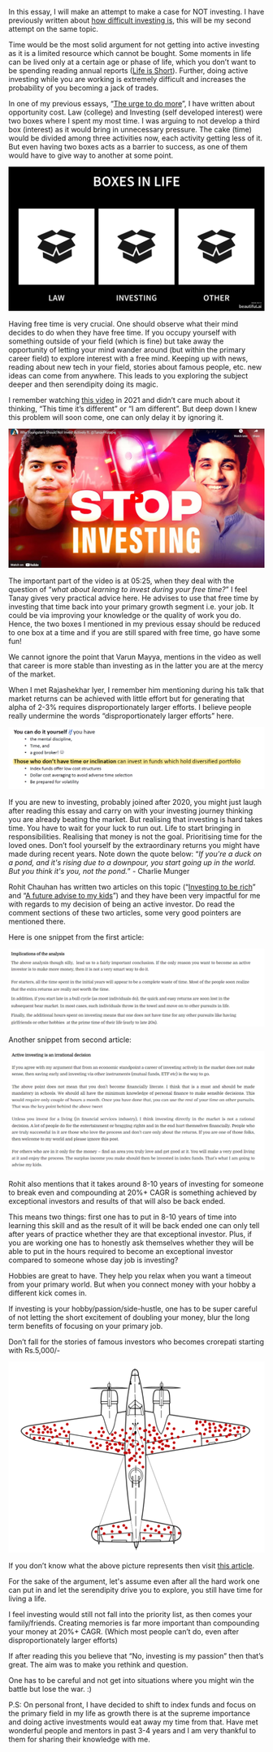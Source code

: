 In this essay, I will make an attempt to make a case for NOT investing. I have previously written about [how difficult investing is](https://arjunbadola.blog/It's-Difficult/), this will be my second attempt on the same topic.

Time would be the most solid argument for not getting into active investing as it is a limited resource which cannot be bought. Some moments in life can be lived only at a certain age or phase of life, which you don’t want to be spending reading annual reports ([Life is Short](http://www.paulgraham.com/vb.html)). Further, doing active investing while you are working is extremely difficult and increases the probability of you becoming a jack of trades. 

In one of my previous essays, “[The urge to do more](https://arjunbadola.blog/The-Urge-to-Do-More/)”, I have written about opportunity cost. Law (college) and Investing (self developed interest) were two boxes where I spent my most time. I was arguing to not develop a third box (interest) as it would bring in unnecessary pressure. The cake (time) would be divided among three activities now, each activity getting less of it. But even having two boxes acts as a barrier to success, as one of them would have to give way to another at some point.

![box2](/assets/box2.jpeg)

Having free time is very crucial. One should observe what their mind decides to do when they have free time. If you occupy yourself with something outside of your field (which is fine) but take away the opportunity of letting your mind wander around (but within the primary career field) to explore interest with a free mind. Keeping up with news, reading about new tech in your field, stories about famous people, etc. new ideas can come from anywhere. This leads to you exploring the subject deeper and then serendipity doing its magic.

I remember watching [this video](https://youtu.be/hvc1FTbvbSE) in 2021 and didn’t care much about it thinking, “This time it’s different” or “I am different”. But deep down I knew this problem will soon come, one can only delay it by ignoring it.

[![stop](/assets/stop.jpg)](https://youtu.be/hvc1FTbvbSE)

The important part of the video is at 05:25, when they deal with the question of “_what about learning to invest during your free time?_” I feel Tanay gives very practical advice here. He advises to use that free time by investing that time back into your primary growth segment i.e. your job. It could be via improving your knowledge or the quality of work you do. Hence, the two boxes I mentioned in my previous essay should be reduced to one box at a time and if you are still spared with free time, go have some fun!

We cannot ignore the point that Varun Mayya, mentions in the video as well that career is more stable than investing as in the latter you are at the mercy of the market. 

When I met Rajashekhar lyer, I remember him mentioning during his talk that market returns can be achieved with little effort but for generating that alpha of 2-3% requires disproportionately larger efforts. I believe people really undermine the words “disproportionately larger efforts” here. 

![rj](/assets/rj.png)

If you are new to investing, probably joined after 2020, you might just laugh after reading this essay and carry on with your investing journey thinking you are already beating the market. But realising that investing is hard takes time. You have to wait for your luck to run out. Life to start bringing in responsibilities. Realising that money is not the goal. Prioritising time for the loved ones. Don’t fool yourself by the extraordinary returns you might have made during recent years. Note down the quote below:
“_If you're a duck on a pond, and it's rising due to a downpour, you start going up in the world. But you think it's you, not the pond._” - Charlie Munger

Rohit Chauhan has written two articles on this topic (“[Investing to be rich](https://www.valueinvestorindia.com/2012/10/17/investing-to-be-rich/)” and “[A future advise to my kids](https://www.valueinvestorindia.com/2019/05/24/a-future-advise-to-my-kids/)”) and they have been very impactful for me with regards to my decision of being an active investor. Do read the comment sections of these two articles, some very good pointers are mentioned there.

Here is one snippet from the first article:

[![rc1](/assets/rc1.png)](https://www.valueinvestorindia.com/2012/10/17/investing-to-be-rich/)

Another snippet from second article:

[![rc2](/assets/rc2.png)](https://www.valueinvestorindia.com/2019/05/24/a-future-advise-to-my-kids/)

Rohit also mentions that it takes around 8-10 years of investing for someone to break even and compounding at 20%+ CAGR is something achieved by exceptional investors and results of that will also be back ended. 

This means two things: first one has to put in 8-10 years of time into learning this skill and as the result of it will be back ended one can only tell after years of practice whether they are that exceptional investor. Plus, if you are working one has to honestly ask themselves whether they will be able to put in the hours required to become an exceptional investor compared to someone whose day job is investing?

Hobbies are great to have. They help you relax when you want a timeout from your primary world. But when you connect money with your hobby a different kick comes in.

If investing is your hobby/passion/side-hustle, one has to be super careful of not letting the short excitement of doubling your money, blur the long term benefits of focusing on your primary job.

Don’t fall for the stories of famous investors who becomes crorepati starting with Rs.5,000/-

![plane](/assets/plane.png)

If you don’t know what the above picture represents then visit [this article](https://www.deanyeong.com/article/survivorship-bias).

For the sake of the argument, let's assume even after all the hard work one can put in and let the serendipity drive you to explore, you still have time for living a life.

I feel investing would still not fall into the priority list, as then comes your family/friends. Creating memories is far more important than compounding your money at 20%+ CAGR. (Which most people can’t do, even after disproportionately larger efforts)

If after reading this you believe that “No, investing is my passion” then that’s great. The aim was to make you rethink and question.

One has to be careful and not get into situations where you might win the battle but lose the war. :)

P.S: On personal front, I have decided to shift to index funds and focus on the primary field in my life as growth there is at the supreme importance and doing active investments would eat away my time from that. Have met wonderful people and mentors in past 3-4 years and I am very thankful to them for sharing their knowledge with me.
